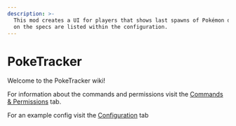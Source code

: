 ```yaml
---
description: >-
  This mod creates a UI for players that shows last spawns of Pokémon depending
  on the specs are listed within the configuration.
---
```


# PokeTracker

Welcome to the PokeTracker wiki!

For information about the commands and permissions visit the [Commands & Permissions](https://wiki.envyware.co.uk/mods/poketracker/commands-and-permissions) tab.

For an example config visit the [Configuration](https://wiki.envyware.co.uk/mods/poketracker/config) tab
